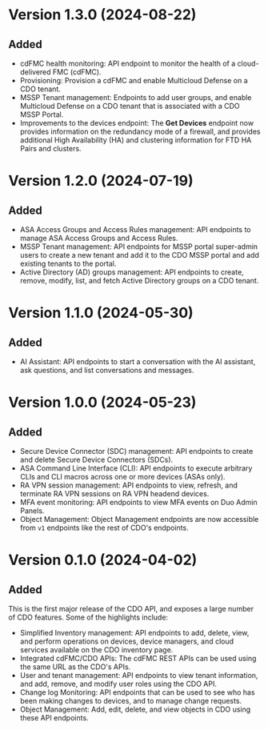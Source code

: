 # Version 1.3.0 (2024-08-22) 

## Added
- cdFMC health monitoring: API endpoint to monitor the health of a cloud-delivered FMC (cdFMC).
- Provisioning: Provision a cdFMC and enable Multicloud Defense on a CDO tenant.
- MSSP Tenant management: Endpoints to add user groups, and enable Multicloud Defense on a CDO tenant that is associated with a CDO MSSP Portal.
- Improvements to the devices endpoint: The **Get Devices** endpoint now provides information on the redundancy mode of a firewall, and provides additional High Availability (HA) and clustering information for FTD HA Pairs and clusters.

# Version 1.2.0 (2024-07-19)

## Added
- ASA Access Groups and Access Rules management: API endpoints to manage ASA Access Groups and Access Rules.
- MSSP Tenant management: API endpoints for MSSP portal super-admin users to create a new tenant and add it to the CDO MSSP portal and add existing tenants to the portal.
- Active Directory (AD) groups management: API endpoints to create, remove, modify, list, and fetch Active Directory groups on a CDO tenant.

# Version 1.1.0 (2024-05-30)

## Added
- AI Assistant: API endpoints to start a conversation with the AI assistant, ask questions, and list conversations and messages.

# Version 1.0.0 (2024-05-23)

## Added
- Secure Device Connector (SDC) management: API endpoints to create and delete Secure Device Connectors (SDCs).
- ASA Command Line Interface (CLI): API endpoints to execute arbitrary CLIs and CLI macros across one or more devices (ASAs only).
- RA VPN session management: API endpoints to view, refresh, and terminate RA VPN sessions on RA VPN headend devices.
- MFA event monitoring: API endpoints to view MFA events on Duo Admin Panels.
- Object Management: Object Management endpoints are now accessible from `v1` endpoints like the rest of CDO's endpoints.

# Version 0.1.0 (2024-04-02)

## Added

This is the first major release of the CDO API, and exposes a large number of CDO features. Some of the highlights include:
- Simplified Inventory management: API endpoints to add, delete, view, and perform operations on devices, device managers, and cloud services available on the CDO inventory page.
- Integrated cdFMC/CDO APIs: The cdFMC REST APIs can be used using the same URL as the CDO's APIs.
- User and tenant management: API endpoints to view tenant information, and add, remove, and modify user roles using the CDO API.
- Change log Monitoring: API endpoints that can be used to see who has been making changes to devices, and to manage change requests.
- Object Management: Add, edit, delete, and view objects in CDO using these API endpoints.